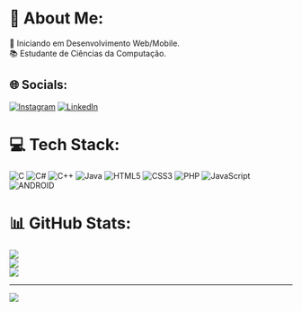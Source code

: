 # 💫 About Me:
🔭 Iniciando em Desenvolvimento Web/Mobile.<br>📚 Estudante de Ciências da Computação.<br>


## 🌐 Socials:
[![Instagram](https://img.shields.io/badge/Instagram-%23E4405F.svg?logo=Instagram&logoColor=white)](https://instagram.com/https://www.instagram.com/hebarbosa18/) [![LinkedIn](https://img.shields.io/badge/LinkedIn-%230077B5.svg?logo=linkedin&logoColor=white)](https://linkedin.com/in/https://www.linkedin.com/in/heloisa-barbosa-3a882119a/) 

# 💻 Tech Stack:
![C](https://img.shields.io/badge/c-%2300599C.svg?style=flat&logo=c&logoColor=white) ![C#](https://img.shields.io/badge/c%23-%23239120.svg?style=flat&logo=c-sharp&logoColor=white) ![C++](https://img.shields.io/badge/c++-%2300599C.svg?style=flat&logo=c%2B%2B&logoColor=white) ![Java](https://img.shields.io/badge/java-%23ED8B00.svg?style=flat&logo=java&logoColor=white) ![HTML5](https://img.shields.io/badge/html5-%23E34F26.svg?style=flat&logo=html5&logoColor=white) ![CSS3](https://img.shields.io/badge/css3-%231572B6.svg?style=flat&logo=css3&logoColor=white) ![PHP](https://img.shields.io/badge/php-%23777BB4.svg?style=flat&logo=php&logoColor=white) ![JavaScript](https://img.shields.io/badge/javascript-%23323330.svg?style=flat&logo=javascript&logoColor=%23F7DF1E) ![ANDROID](https://img.shields.io/badge/android-%2320232a.svg?style=flat&logo=android&logoColor=%a4c639)
# 📊 GitHub Stats:
![](https://github-readme-stats.vercel.app/api?username=heloisabbarbosa&theme=dark&hide_border=true&include_all_commits=false&count_private=false)<br/>
![](https://github-readme-streak-stats.herokuapp.com/?user=heloisabbarbosa&theme=dark&hide_border=true)<br/>
![](https://github-readme-stats.vercel.app/api/top-langs/?username=heloisabbarbosa&theme=dark&hide_border=true&include_all_commits=false&count_private=false&layout=compact)

---
[![](https://visitcount.itsvg.in/api?id=heloisabbarbosa&icon=2&color=12)](https://visitcount.itsvg.in)

<!-- Proudly created with GPRM ( https://gprm.itsvg.in ) -->